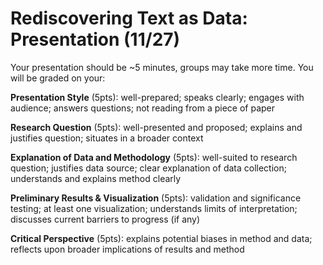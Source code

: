 # Rediscovering Text as Data: Presentation (11/27)

Your presentation should be ~5 minutes, groups may take more time. You will be graded on your:

**Presentation Style** (5pts): well-prepared; speaks clearly; engages with audience; answers questions; not reading from a piece of paper

**Research Question** (5pts): well-presented and proposed; explains and justifies question; situates in a broader context

**Explanation of Data and Methodology** (5pts): well-suited to research question; justifies data source; clear explanation of data collection; understands and explains method clearly 

**Preliminary Results & Visualization** (5pts): validation and significance testing; at least one visualization; understands limits of interpretation; discusses current barriers to progress (if any)

**Critical Perspective** (5pts): explains potential biases in method and data; reflects upon broader implications of results and method